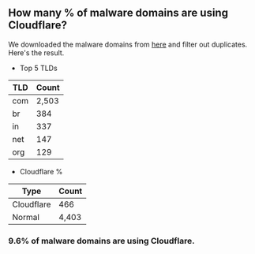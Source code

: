 ## How many % of malware domains are using Cloudflare?


We downloaded the malware domains from [here](https://urlhaus.abuse.ch) and filter out duplicates.
Here's the result.


[//]: # (start replacement)


- Top 5 TLDs

| TLD | Count |
| --- | --- |
| com | 2,503 |
| br | 384 |
| in | 337 |
| net | 147 |
| org | 129 |


- Cloudflare %

| Type | Count |
| --- | --- |
| Cloudflare | 466 |
| Normal | 4,403 |


### 9.6% of malware domains are using Cloudflare.